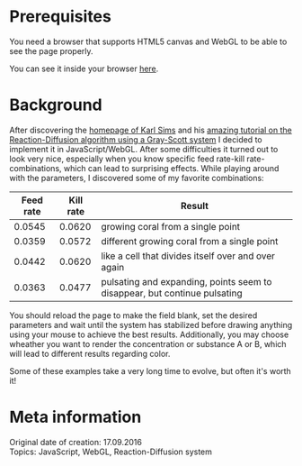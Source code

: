 # Prerequisites
You need a browser that supports HTML5 canvas and WebGL to be able to see the page properly.

You can see it inside your browser [here](https://sigalor.github.io/lookwhaticando/html-css-javascript/reaction-diffusion/index.htm).

# Background
After discovering the [homepage of Karl Sims](http://www.karlsims.com/) and his [amazing tutorial on the Reaction-Diffusion algorithm using a Gray-Scott system](http://www.karlsims.com/rd.html) I decided to implement it in JavaScript/WebGL. After some difficulties it turned out to look very nice, especially when you know specific feed rate-kill rate-combinations, which can lead to surprising effects. While playing around with the parameters, I discovered some of my favorite combinations:

Feed rate | Kill rate | Result
--------- | --------- | ------
0.0545 | 0.0620 | growing coral from a single point
0.0359 | 0.0572 | different growing coral from a single point
0.0442 | 0.0620 | like a cell that divides itself over and over again
0.0363 | 0.0477 | pulsating and expanding, points seem to disappear, but continue pulsating

You should reload the page to make the field blank, set the desired parameters and wait until the system has stabilized before drawing anything using your mouse to achieve the best results. Additionally, you may choose wheather you want to render the concentration or substance A or B, which will lead to different results regarding color.

Some of these examples take a very long time to evolve, but often it's worth it!

# Meta information
Original date of creation: 17.09.2016  
Topics: JavaScript, WebGL, Reaction-Diffusion system
